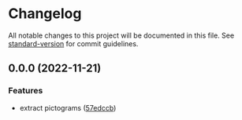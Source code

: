 # Changelog

All notable changes to this project will be documented in this file. See [standard-version](https://github.com/conventional-changelog/standard-version) for commit guidelines.

## 0.0.0 (2022-11-21)


### Features

* extract pictograms ([57edccb](https://github.com/sbb-design-systems/sbb-pictograms/commit/57edccbf1c8eefb2d9e75415c86f6fb29f6ff7c5))
